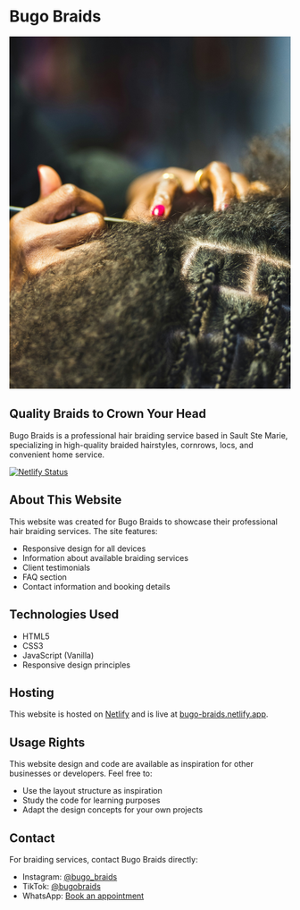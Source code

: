 # Bugo Braids

![Bugo Braids](hair%201.jpg)

## Quality Braids to Crown Your Head

Bugo Braids is a professional hair braiding service based in Sault Ste Marie, specializing in high-quality braided hairstyles, cornrows, locs, and convenient home service.

[![Netlify Status](https://api.netlify.com/api/v1/badges/your-netlify-id/deploy-status)](https://app.netlify.com/sites/bugo-braids/deploys)

## About This Website

This website was created for Bugo Braids to showcase their professional hair braiding services. The site features:

- Responsive design for all devices
- Information about available braiding services
- Client testimonials
- FAQ section
- Contact information and booking details

## Technologies Used

- HTML5
- CSS3
- JavaScript (Vanilla)
- Responsive design principles

## Hosting

This website is hosted on [Netlify](https://netlify.com) and is live at [bugo-braids.netlify.app](https://bugo-braids.netlify.app/).

## Usage Rights

This website design and code are available as inspiration for other businesses or developers. Feel free to:

- Use the layout structure as inspiration
- Study the code for learning purposes
- Adapt the design concepts for your own projects

## Contact

For braiding services, contact Bugo Braids directly:
- Instagram: [@bugo_braids](https://www.instagram.com/bugo_braids/?utm_source=ig_web_button_share_sheet)
- TikTok: [@bugobraids](https://www.tiktok.com/@bugobraids)
- WhatsApp: [Book an appointment](https://wa.me/message/ZYKJLQGPHPA5A1?src=qr)